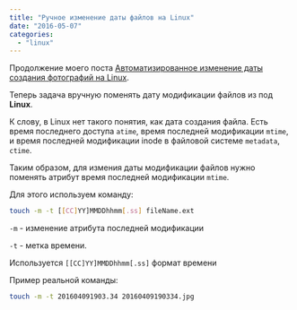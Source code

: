 ```yaml
---
title: "Ручное изменение даты файлов на Linux"
date: "2016-05-07"
categories:
  - "linux"
---
```


Продолжение моего поста [Автоматизированное изменение даты создания фотографий на Linux](/entry/2016-04-24-автоматизированное-изменение-даты-создания-фотографий-на-linux/).

<!--more-->

Теперь задача вручную поменять дату модификации файлов из под **Linux**.

К слову, в Linux нет такого понятия, как дата создания файла.
Есть время последнего доступа `atime`, время последней модификации `mtime`, и время последней модификации inode в файловой системе `metadata`, `ctime`.

Таким образом, для измения даты модификации файлов нужно поменять атрибут время последней модификации `mtime`.

Для этого используем команду:

```bash
touch -m -t [[CC]YY]MMDDhhmm[.ss] fileName.ext
```

`-m` - изменение атрибута последней модификации

`-t` - метка времени.

Используется `[[CC]YY]MMDDhhmm[.ss]` формат времени

Пример реальной команды:

```bash
touch -m -t 201604091903.34 20160409190334.jpg
```
